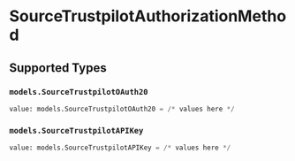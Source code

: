 # SourceTrustpilotAuthorizationMethod


## Supported Types

### `models.SourceTrustpilotOAuth20`

```python
value: models.SourceTrustpilotOAuth20 = /* values here */
```

### `models.SourceTrustpilotAPIKey`

```python
value: models.SourceTrustpilotAPIKey = /* values here */
```

